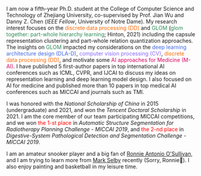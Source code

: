 I am now a fifth-year Ph.D. student at the College of Computer Science and Technology of Zhejiang University, co-supervised by Prof. Jian Wu and Danny Z. Chen (*IEEE Fellow*, University of Notre Dame). My research interest focuses on the <span style="color:#FC6A03;">discrete data processing (DD)</span> and <span style="color:SeaGreen">GLOM</span> (<span style="color:SeaGreen">glom together: part-whole hierarchy learning</span>; Hinton, 2021) including the capsule representation clustering and part-whole relation quantization approaches. The insights on <span style="color:SeaGreen">GLOM</span> impacted my considerations on the <span style="color:RoyalBlue">deep learning architecture design (DLA-D)</span>, <span style="color:#8866FF;">computer vision processing (CV)</span>, <span style="color:#FC6A03;">discrete data processing (DD)</span>, and motivate some <span style="color:#D70761;">AI approaches for Medicine (M-AI)</span>. I have published 5 first-author papers in top international AI conferences such as ICML, CVPR, and IJCAI to discuss my ideas on representation learning and deep learning model design. I also focused on AI for medicine and published more than 10 papers in top medical AI conferences such as MICCAI and journals such as TMI.

I was honored with the *National Scholarship of China* in 2015 (undergraduate) and 2021, and won the *Tencent Doctoral Scholarship* in 2021. I am the core member of our team participating MICCAI competitions, and we won <span style="color:red">the 1-st place</span> in *Automatic Structure Segmentation for Radiotherapy Planning Challenge - MICCAI 2019*, and <span style="color:red">the 2-nd place</span> in *Digestive-System Pathological Detection and Segmentation Challenge - MICCAI 2019*.

I am an amateur snooker player and a big fan of [Ronnie Antonio O'Sullivan](https://en.wikipedia.org/wiki/Ronnie_O%27Sullivan), and I am trying to learn more from [Mark Selby](https://en.wikipedia.org/wiki/Mark_Selby) recently (Sorry, Ronnie🤣). I also enjoy painting and basketball in my leisure time.
